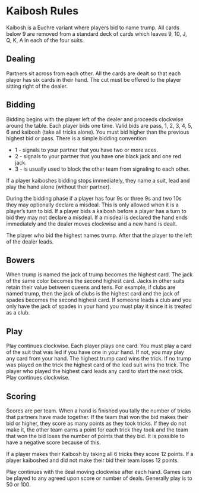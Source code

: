 # Kaibosh Rules

Kaibosh is a Euchre variant where players bid to name trump. All cards below 9 are removed from a standard deck of cards which leaves 9, 10, J, Q, K, A in each of the four suits.

## Dealing

Partners sit across from each other. All the cards are dealt so that each player has six cards in their hand. The cut must be offered to the player sitting right of the dealer.

## Bidding

Bidding begins with the player left of the dealer and proceeds clockwise around the table. Each player bids one time. Valid bids are pass, 1, 2, 3, 4, 5, 6 and kaibosh (take all tricks alone). You must bid higher than the previous highest bid or pass.
There is a simple bidding convention:

* 1 - signals to your partner that you have two or more aces.
* 2 - signals to your partner that you have one black jack and one red jack.
* 3 - is usually used to block the other team from signaling to each other.

If a player kaiboshes bidding stops immediately, they name a suit, lead and play the hand alone (without their partner).

During the bidding phase if a player has four 9s or three 9s and two 10s they may optionally declare a misdeal. This is only allowed when it is a player’s turn to bid. If a player bids a kaibosh before a player has a turn to bid they may not declare a misdeal. If a misdeal is declared the hand ends immediately and the dealer moves clockwise and a new hand is dealt.

The player who bid the highest names trump. After that the player to the left of the dealer leads.

## Bowers

When trump is named the jack of trump becomes the highest card. The jack of the same color becomes the second highest card. Jacks in other suits retain their value between queens and tens. For example, if clubs are named trump, then the jack of clubs is the highest card and the jack of spades becomes the second highest card. If someone leads a club and you only have the jack of spades in your hand you must play it since it is treated as a club.

## Play

Play continues clockwise. Each player plays one card. You must play a card of the suit that was led if you have one in your hand. If not, you may play any card from your hand. The highest trump card wins the trick. If no trump was played on the trick the highest card of the lead suit wins the trick. The player who played the highest card leads any card to start the next trick. Play continues clockwise.

## Scoring

Scores are per team. When a hand is finished you tally the number of tricks that partners have made together. If the team that won the bid makes their bid or higher, they score as many points as they took tricks. If they do not make it, the other team earns a point for each trick they took and the team that won the bid loses the number of points that they bid. It is possible to have a negative score because of this.

If a player makes their Kaibosh by taking all 6 tricks they score 12 points. If a player kaiboshed and did not make their bid their team loses 12 points.

Play continues with the deal moving clockwise after each hand. Games can be played to any agreed upon score or number of deals. Generally play is to 50 or 100.
